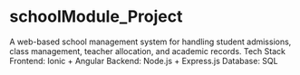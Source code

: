 # schoolModule_Project
A web-based school management system for handling student admissions, class management, teacher allocation, and academic records.   Tech Stack  Frontend: Ionic + Angular  Backend: Node.js + Express.js  Database: SQL
